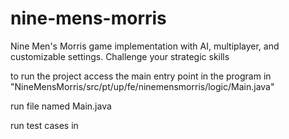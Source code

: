 # nine-mens-morris
Nine Men's Morris game implementation with AI, multiplayer, and customizable settings. Challenge your strategic skills

to run the project access the main entry point in the program in
"NineMensMorris/src/pt/up/fe/ninemensmorris/logic/Main.java"   

run file named Main.java


run test cases in 
